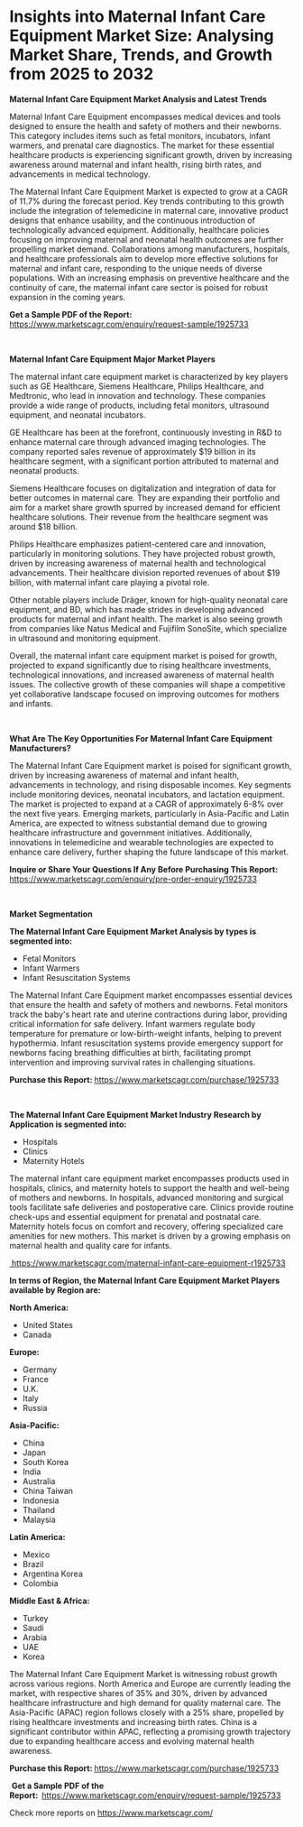 <p><h1>Insights into Maternal Infant Care Equipment Market Size: Analysing Market Share, Trends, and Growth from 2025 to 2032</h1></p><p><strong>Maternal Infant Care Equipment Market Analysis and Latest Trends</strong></p>
<p><p>Maternal Infant Care Equipment encompasses medical devices and tools designed to ensure the health and safety of mothers and their newborns. This category includes items such as fetal monitors, incubators, infant warmers, and prenatal care diagnostics. The market for these essential healthcare products is experiencing significant growth, driven by increasing awareness around maternal and infant health, rising birth rates, and advancements in medical technology.</p><p>The Maternal Infant Care Equipment Market is expected to grow at a CAGR of 11.7% during the forecast period. Key trends contributing to this growth include the integration of telemedicine in maternal care, innovative product designs that enhance usability, and the continuous introduction of technologically advanced equipment. Additionally, healthcare policies focusing on improving maternal and neonatal health outcomes are further propelling market demand. Collaborations among manufacturers, hospitals, and healthcare professionals aim to develop more effective solutions for maternal and infant care, responding to the unique needs of diverse populations. With an increasing emphasis on preventive healthcare and the continuity of care, the maternal infant care sector is poised for robust expansion in the coming years.</p></p>
<p><strong>Get a Sample PDF of the Report:&nbsp;</strong> <a href="https://www.marketscagr.com/enquiry/request-sample/1925733?utm_campaign=1126&utm_medium=2&utm_source=Github&utm_content=ia&utm_term=15012025&utm_id=maternal-infant-care-equipment">https://www.marketscagr.com/enquiry/request-sample/1925733</a></p>
<p>&nbsp;</p>
<p><strong>Maternal Infant Care Equipment Major Market Players</strong></p>
<p><p>The maternal infant care equipment market is characterized by key players such as GE Healthcare, Siemens Healthcare, Philips Healthcare, and Medtronic, who lead in innovation and technology. These companies provide a wide range of products, including fetal monitors, ultrasound equipment, and neonatal incubators.</p><p>GE Healthcare has been at the forefront, continuously investing in R&D to enhance maternal care through advanced imaging technologies. The company reported sales revenue of approximately $19 billion in its healthcare segment, with a significant portion attributed to maternal and neonatal products. </p><p>Siemens Healthcare focuses on digitalization and integration of data for better outcomes in maternal care. They are expanding their portfolio and aim for a market share growth spurred by increased demand for efficient healthcare solutions. Their revenue from the healthcare segment was around $18 billion.</p><p>Philips Healthcare emphasizes patient-centered care and innovation, particularly in monitoring solutions. They have projected robust growth, driven by increasing awareness of maternal health and technological advancements. Their healthcare division reported revenues of about $19 billion, with maternal infant care playing a pivotal role.</p><p>Other notable players include Dräger, known for high-quality neonatal care equipment, and BD, which has made strides in developing advanced products for maternal and infant health. The market is also seeing growth from companies like Natus Medical and Fujifilm SonoSite, which specialize in ultrasound and monitoring equipment.</p><p>Overall, the maternal infant care equipment market is poised for growth, projected to expand significantly due to rising healthcare investments, technological innovations, and increased awareness of maternal health issues. The collective growth of these companies will shape a competitive yet collaborative landscape focused on improving outcomes for mothers and infants.</p></p>
<p>&nbsp;</p>
<p><strong>What Are The Key Opportunities For Maternal Infant Care Equipment Manufacturers?</strong></p>
<p><p>The Maternal Infant Care Equipment market is poised for significant growth, driven by increasing awareness of maternal and infant health, advancements in technology, and rising disposable incomes. Key segments include monitoring devices, neonatal incubators, and lactation equipment. The market is projected to expand at a CAGR of approximately 6-8% over the next five years. Emerging markets, particularly in Asia-Pacific and Latin America, are expected to witness substantial demand due to growing healthcare infrastructure and government initiatives. Additionally, innovations in telemedicine and wearable technologies are expected to enhance care delivery, further shaping the future landscape of this market.</p></p>
<p><strong>Inquire or Share Your Questions If Any Before Purchasing This Report:</strong> <a href="https://www.marketscagr.com/enquiry/pre-order-enquiry/1925733?utm_campaign=1126&utm_medium=2&utm_source=Github&utm_content=ia&utm_term=15012025&utm_id=maternal-infant-care-equipment">https://www.marketscagr.com/enquiry/pre-order-enquiry/1925733</a></p>
<p>&nbsp;</p>
<p><strong>Market Segmentation</strong></p>
<p><strong>The Maternal Infant Care Equipment Market Analysis by types is segmented into:</strong></p>
<p><ul><li>Fetal Monitors</li><li>Infant Warmers</li><li>Infant Resuscitation Systems</li></ul></p>
<p><p>The Maternal Infant Care Equipment market encompasses essential devices that ensure the health and safety of mothers and newborns. Fetal monitors track the baby's heart rate and uterine contractions during labor, providing critical information for safe delivery. Infant warmers regulate body temperature for premature or low-birth-weight infants, helping to prevent hypothermia. Infant resuscitation systems provide emergency support for newborns facing breathing difficulties at birth, facilitating prompt intervention and improving survival rates in challenging situations.</p></p>
<p><strong>Purchase this Report:&nbsp;</strong><a href="https://www.marketscagr.com/purchase/1925733?utm_campaign=1126&utm_medium=2&utm_source=Github&utm_content=ia&utm_term=15012025&utm_id=maternal-infant-care-equipment">https://www.marketscagr.com/purchase/1925733</a></p>
<p>&nbsp;</p>
<p><strong>The Maternal Infant Care Equipment Market Industry Research by Application is segmented into:</strong></p>
<p><ul><li>Hospitals</li><li>Clinics</li><li>Maternity Hotels</li></ul></p>
<p><p>The maternal infant care equipment market encompasses products used in hospitals, clinics, and maternity hotels to support the health and well-being of mothers and newborns. In hospitals, advanced monitoring and surgical tools facilitate safe deliveries and postoperative care. Clinics provide routine check-ups and essential equipment for prenatal and postnatal care. Maternity hotels focus on comfort and recovery, offering specialized care amenities for new mothers. This market is driven by a growing emphasis on maternal health and quality care for infants.</p></p>
<p><a href="https://www.marketscagr.com/maternal-infant-care-equipment-r1925733?utm_campaign=1126&utm_medium=2&utm_source=Github&utm_content=ia&utm_term=15012025&utm_id=maternal-infant-care-equipment">&nbsp;https://www.marketscagr.com/maternal-infant-care-equipment-r1925733</a></p>
<p><strong>In terms of Region, the Maternal Infant Care Equipment Market Players available by Region are:</strong></p>
<p>
    <p> <strong> North America: </strong>
        <ul>
            <li>United States</li>
            <li>Canada</li>
        </ul>
        </p> 
    <p> <strong> Europe: </strong>
        <ul>
            <li>Germany</li>
            <li>France</li>
            <li>U.K.</li>
            <li>Italy</li>
            <li>Russia</li>
        </ul>
        </p> 
    <p> <strong> Asia-Pacific: </strong>
        <ul>
            <li>China</li>
            <li>Japan</li>
            <li>South Korea</li>
            <li>India</li>
            <li>Australia</li>
            <li>China Taiwan</li>
            <li>Indonesia</li>
            <li>Thailand</li>
            <li>Malaysia</li>
        </ul>
        </p> 
    <p> <strong> Latin America: </strong>
        <ul>
            <li>Mexico</li>
            <li>Brazil</li>
            <li>Argentina Korea</li>
            <li>Colombia</li>
        </ul>
        </p> 
    <p> <strong> Middle East & Africa: </strong>
        <ul>
            <li>Turkey</li>
            <li>Saudi</li>
            <li>Arabia</li>
            <li>UAE</li>
            <li>Korea</li>
        </ul>
    </p>
    </p>
<p><p>The Maternal Infant Care Equipment Market is witnessing robust growth across various regions. North America and Europe are currently leading the market, with respective shares of 35% and 30%, driven by advanced healthcare infrastructure and high demand for quality maternal care. The Asia-Pacific (APAC) region follows closely with a 25% share, propelled by rising healthcare investments and increasing birth rates. China is a significant contributor within APAC, reflecting a promising growth trajectory due to expanding healthcare access and evolving maternal health awareness.</p></p>
<p><strong>Purchase this Report: </strong><a href="https://www.marketscagr.com/purchase/1925733?utm_campaign=1126&utm_medium=2&utm_source=Github&utm_content=ia&utm_term=15012025&utm_id=maternal-infant-care-equipment">https://www.marketscagr.com/purchase/1925733</a></p>
<p>&nbsp;<strong>Get a Sample PDF of the Report:&nbsp;&nbsp;</strong><a href="https://www.marketscagr.com/enquiry/request-sample/1925733?utm_campaign=1126&utm_medium=2&utm_source=Github&utm_content=ia&utm_term=15012025&utm_id=maternal-infant-care-equipment">https://www.marketscagr.com/enquiry/request-sample/1925733</a></p>
<p><strong></strong></p>
<p>Check more reports on <a href="https://www.marketscagr.com/?utm_campaign=1126&utm_medium=2&utm_source=Github&utm_content=ia&utm_term=15012025&utm_id=maternal-infant-care-equipment">https://www.marketscagr.com/</a></p>